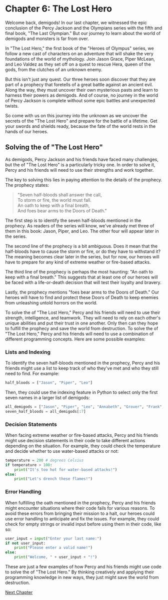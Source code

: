 # Chapter 6: The Lost Hero

Welcome back, demigods! In our last chapter, we witnessed the epic conclusion of the Percy Jackson and the Olympians series with the fifth and final book, "The Last Olympian." But our journey to learn about the world of demigods and monsters is far from over.

In "The Lost Hero," the first book of the "Heroes of Olympus" series, we follow a new cast of characters on an adventure that will shake the very foundations of the world of mythology. Join Jason Grace, Piper McLean, and Leo Valdez as they set off on a quest to rescue Hera, queen of the gods, from the clutches of an unknown enemy.

But this isn't just any quest. Our three heroes soon discover that they are part of a prophecy that foretells of a great battle against an ancient evil. Along the way, they must uncover their own mysterious pasts and learn to harness their powers as demigods. And of course, no journey in the world of Percy Jackson is complete without some epic battles and unexpected twists.

So come with us on this journey into the unknown as we uncover the secrets of the "The Lost Hero" and prepare for the battle of a lifetime. Get your swords and shields ready, because the fate of the world rests in the hands of our heroes.
## Solving the  of "The Lost Hero"

As demigods, Percy Jackson and his friends have faced many challenges, but the  of "The Lost Hero" is a particularly tricky one. In order to solve it, Percy and his friends will need to use their strengths and work together.

The key to solving this  lies in paying attention to the details of the prophecy. The prophecy states:

> "Seven half-bloods shall answer the call,  
> To storm or fire, the world must fall.  
> An oath to keep with a final breath,  
> And foes bear arms to the Doors of Death."

The first step is to identify the seven half-bloods mentioned in the prophecy. As readers of the series will know, we've already met three of them in this book: Jason, Piper, and Leo. The other four will appear later in the series.

The second line of the prophecy is a bit ambiguous. Does it mean that the half-bloods have to cause the storm or fire, or do they have to withstand it? The meaning becomes clear later in the series, but for now, our heroes will have to prepare for any kind of extreme weather or fire-based attacks.

The third line of the prophecy is perhaps the most haunting: "An oath to keep with a final breath." This suggests that at least one of our heroes will be faced with a life-or-death decision that will test their loyalty and bravery.

Lastly, the prophecy mentions "foes bear arms to the Doors of Death." Our heroes will have to find and protect these Doors of Death to keep enemies from unleashing untold horrors on the world.

To solve the  of "The Lost Hero," Percy and his friends will need to use their strength, intelligence, and teamwork. They will need to rely on each other's unique abilities and put their trust in one another. Only then can they hope to fulfill the prophecy and save the world from destruction.
To solve the  of "The Lost Hero," Percy and his friends will need to use a combination of different programming concepts. Here are some possible examples:

### Lists and Indexing

To identify the seven half-bloods mentioned in the prophecy, Percy and his friends might use a list to keep track of who they've met and who they still need to find. For example:

```python
half_bloods = ["Jason", "Piper", "Leo"]
```

Then, they could use the indexing feature in Python to select only the first seven names in a larger list of demigods:

```python
all_demigods = ["Jason", "Piper", "Leo", "Annabeth", "Grover", "Frank", "Hazel", "Reyna", "Nico"]
seven_half_bloods = all_demigods[:7]
```

### Decision Statements

When facing extreme weather or fire-based attacks, Percy and his friends might use decision statements in their code to take different actions depending on the situation. For example, they could check the temperature and decide whether to use water-based attacks or not:

```python
temperature = 200 # degrees Celsius
if temperature > 100:
    print("It's too hot for water-based attacks!")
else:
    print("Let's drench these flames!")
```

### Error Handling

When fulfilling the oath mentioned in the prophecy, Percy and his friends might encounter situations where their code fails for various reasons. To avoid these errors from bringing their mission to a halt, our heroes could use error handling to anticipate and fix the issues. For example, they could check for empty strings or invalid input before using them in their code, like so:

```python
user_input = input("Enter your last name:")
if not user_input:
    print("Please enter a valid name!")
else:
    print("Welcome, " + user_input + "!")
```

These are just a few examples of how Percy and his friends might use code to solve the  of "The Lost Hero." By thinking creatively and applying their programming knowledge in new ways, they just might save the world from destruction.


[Next Chapter](07_Chapter07.md)